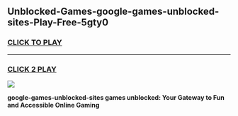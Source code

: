 
## Unblocked-Games-google-games-unblocked-sites-Play-Free-5gty0
<h3>
<a href="https://premium76.site?title=google-games-unblocked-sites&ref=21A">CLICK TO PLAY</a></h3>
<hr>

<h3>
<a href="https://premium76.site?title=google-games-unblocked-sites&ref=21A">CLICK 2 PLAY</a>
  
</h3>

<a href="https://premium76.site?title=google-games-unblocked-sites&ref=21A"><img src="https://clearcache.store/games.png"></a>


**google-games-unblocked-sites games unblocked: Your Gateway to Fun and Accessible Online Gaming**
